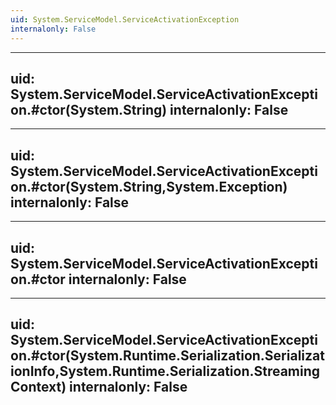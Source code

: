 ```yaml
---
uid: System.ServiceModel.ServiceActivationException
internalonly: False
---
```


---
uid: System.ServiceModel.ServiceActivationException.#ctor(System.String)
internalonly: False
---

---
uid: System.ServiceModel.ServiceActivationException.#ctor(System.String,System.Exception)
internalonly: False
---

---
uid: System.ServiceModel.ServiceActivationException.#ctor
internalonly: False
---

---
uid: System.ServiceModel.ServiceActivationException.#ctor(System.Runtime.Serialization.SerializationInfo,System.Runtime.Serialization.StreamingContext)
internalonly: False
---
